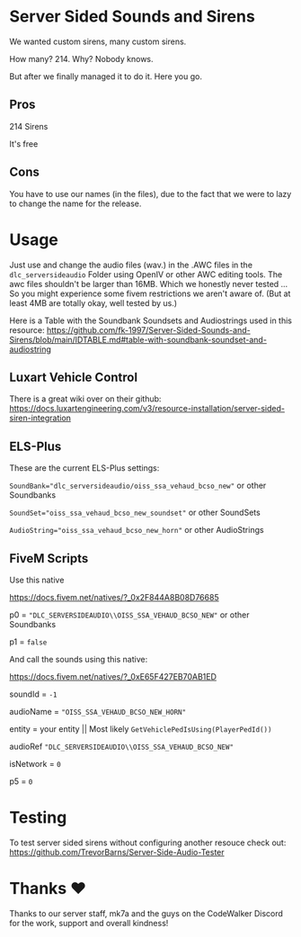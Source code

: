 # Server Sided Sounds and Sirens
 
We wanted custom sirens, many custom sirens.

How many? 214. Why? Nobody knows.
 
 
But after we finally managed it to do it. Here you go.
 
## Pros
214 Sirens

It's free

## Cons
You have to use our names (in the files), due to the fact that we were to lazy to change the name for the release.

# Usage

Just use and change the audio files (wav.) in the .AWC files in the `dlc_serversideaudio` Folder using OpenIV or other AWC editing tools. The awc files shouldn't be larger than 16MB. Which we honestly never tested ... So you might experience some fivem restrictions we aren't aware of. (But at least 4MB are totally okay, well tested by us.)

Here is a Table with the Soundbank Soundsets and Audiostrings used in this resource: https://github.com/fk-1997/Server-Sided-Sounds-and-Sirens/blob/main/IDTABLE.md#table-with-soundbank-soundset-and-audiostring

## Luxart Vehicle Control

There is a great wiki over on their github: https://docs.luxartengineering.com/v3/resource-installation/server-sided-siren-integration

## ELS-Plus

These are the current ELS-Plus settings:

`SoundBank="dlc_serversideaudio/oiss_ssa_vehaud_bcso_new"` or other Soundbanks

`SoundSet="oiss_ssa_vehaud_bcso_new_soundset"` or other SoundSets

`AudioString="oiss_ssa_vehaud_bcso_new_horn"` or other AudioStrings

## FiveM Scripts

Use this native

https://docs.fivem.net/natives/?_0x2F844A8B08D76685

p0 = `"DLC_SERVERSIDEAUDIO\\OISS_SSA_VEHAUD_BCSO_NEW"` or other Soundbanks

p1 = `false`

And call the sounds using this native:

https://docs.fivem.net/natives/?_0xE65F427EB70AB1ED

soundId = `-1`

audioName = `"OISS_SSA_VEHAUD_BCSO_NEW_HORN"`

entity = your entity || Most likely `GetVehiclePedIsUsing(PlayerPedId())`

audioRef `"DLC_SERVERSIDEAUDIO\\OISS_SSA_VEHAUD_BCSO_NEW"`

isNetwork = `0`

p5 = `0`

# Testing 
To test server sided sirens without configuring another resouce check out: https://github.com/TrevorBarns/Server-Side-Audio-Tester

# Thanks ❤️

Thanks to our server staff, mk7a and the guys on the CodeWalker Discord for the work, support and overall kindness!
